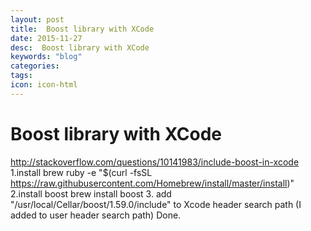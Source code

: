 ```yaml
---
layout: post
title:  Boost library with XCode
date: 2015-11-27
desc:  Boost library with XCode
keywords: "blog"
categories: 
tags: 
icon: icon-html
---
```


# Boost library with XCode

http://stackoverflow.com/questions/10141983/include-boost-in-xcode 1.install brew ruby -e "$(curl -fsSL https://raw.githubusercontent.com/Homebrew/install/master/install)" 2.install boost brew install boost 3\. add "/usr/local/Cellar/boost/1.59.0/include" to Xcode header search path (I added to user header search path) Done.

